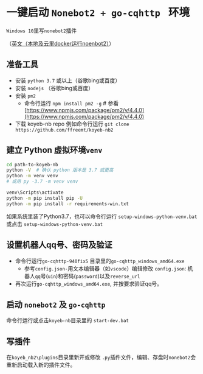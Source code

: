 # 一键启动 `Nonebot2 + go-cqhttp ` 环境
`Windows 10`里写`nonebot2`插件

（[英文（本地及云里docker运行noenbot2）](https://github.com/ffreemt/koyeb-nb2/blob/master/README.md)）

## 准备工具
*   安装 `python 3.7` 或以上（谷歌bing或百度）
*   安装 `nodejs` （谷歌bing或百度）
*   安装 `pm2`
    *  命令行运行 `npm install pm2 -g` # 参看[https://www.npmjs.com/package/pm2/v/4.4.0](https://www.npmjs.com/package/pm2/v/4.4.0)
*  下载 koyeb-nb repo
    例如命令行运行 `git clone https://github.com/ffreemt/koyeb-nb2`
## 建立 Python 虚拟环境`venv`
```bash
cd path-to-koyeb-nb
python -V  # 确认 python 版本是 3.7 或更高
python -m venv venv
# 或用 py -3.7 -m venv venv

venv\Scripts\activate
python -m pip install pip -U
python -m pip install -r requirements-win.txt
```
如果系统里装了Python3.7，也可以命令行运行 `setup-windows-python-venv.bat` 或点击 `setup-windows-python-venv.bat`

##   设置机器人qq号、密码及验证
* 命令行运行`go-cqhttp-940fix5` 目录里的`go-cqhttp_windows_amd64.exe`
    * 参考`config.json-`用文本编辑器（如`vscode`）编辑修改 `config.json`: 机器人`qq`号(`uin`)和密码(`password`)以及``reverse_url``
* 再次运行`go-cqhttp_windows_amd64.exe`, 并按要求验证qq号。

## 启动 `nonebot2` 及 `go-cqhttp`
命令行运行或点击`koyeb-nb`目录里的
    `start-dev.bat`

## 写插件
在`koyeb_nb2\plugins`目录里新开或修改 `.py`插件文件，编辑、存盘时`nonebot2`会重新启动载入新的插件文件。